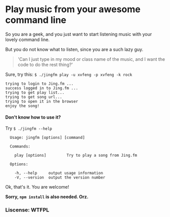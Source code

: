 # Play music from your awesome command line

So you are a geek, and you just want to start listening music with your lovely command line.

But you do not know what to listen, since you are a such lazy guy.


> 'Can I just type in my mood or class name of the music, and I want the code to do the rest thing?'


Sure, try this: `$ ./jingfm play -u xvfeng -p xvfeng -k rock`

```
trying to login to Jing.fm ...
success logged in to Jing.fm ...
trying to get play list...
trying to get song url...
trying to open it in the browser
enjoy the song!
```

#### Don't know how to use it?

Try `$ ./jingfm --help`

```
  Usage: jingfm [options] [command]

  Commands:

    play [options]         Try to play a song from Jing.fm

  Options:

    -h, --help     output usage information
    -V, --version  output the version number
```

Ok, that's it. You are welcome!

**Sorry, `npm install` is also needed. Orz.**

### Liscense: WTFPL
